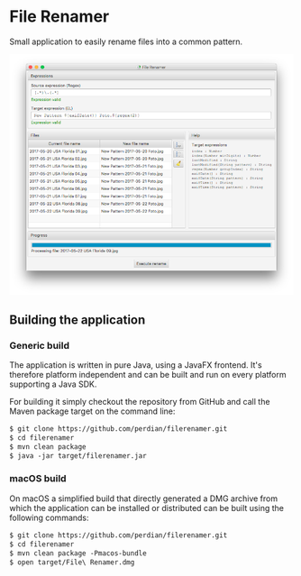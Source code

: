 # File Renamer

Small application to easily rename files into a common pattern.

![Application](docs/screenshots/screenshot.png)

## Building the application

### Generic build

The application is written in pure Java, using a JavaFX frontend. It's therefore platform independent and can be built and run on every platform supporting a Java SDK.

For building it simply checkout the repository from GitHub and call the Maven package target on the command line:

    $ git clone https://github.com/perdian/filerenamer.git
    $ cd filerenamer
    $ mvn clean package
    $ java -jar target/filerenamer.jar

### macOS build

On macOS a simplified build that directly generated a DMG archive from which the application can be installed or distributed can be built using the following commands:

    $ git clone https://github.com/perdian/filerenamer.git
    $ cd filerenamer
    $ mvn clean package -Pmacos-bundle
    $ open target/File\ Renamer.dmg
